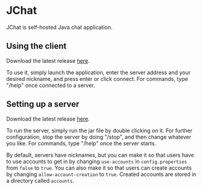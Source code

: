# JChat
JChat is self-hosted Java chat application.
## Using the client
Download the latest release [here](https://github.com/DenDen747/JChat/raw/main/builds/2.2/JChatClient.jar).

To use it, simply launch the application, enter the server address and your desired nickname, and press enter or click connect.
For commands, type "/help" once connected to a server.
## Setting up a server
Download the latest release [here](https://github.com/DenDen747/JChat/raw/main/builds/2.2/JChatServer.jar).

To run the server, simply run the jar file by double clicking on it. For further configuration, stop the server by doing "/stop", and then change whatever you like.
For commands, type "/help" once the server starts.

By default, servers have nicknames, but you can make it so that users have to use accounts to get in by changing ``use-accounts`` in ``config.properties`` from ``false`` to ``true``. You can also make it so that users can create accounts by changing ``allow-account-creation`` to ``true``. Created accounts are stored in a directory called ``accounts``.
